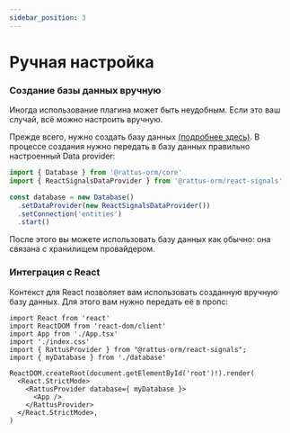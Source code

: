 ```yaml
---
sidebar_position: 3
---
```


# Ручная настройка
### Создание базы данных вручную
Иногда использование плагина может быть неудобным. Если это ваш случай, всё
можно настроить вручную. 

Прежде всего, нужно создать базу данных [(подробнее здесь)](/docs/docs-core/database).
В процессе создания нужно передать в базу данных правильно настроенный Data provider:

```typescript
import { Database } from '@rattus-orm/core'
import { ReactSignalsDataProvider } from '@rattus-orm/react-signals'

const database = new Database()
  .setDataProvider(new ReactSignalsDataProvider())
  .setConnection('entities')
  .start()
```

После этого вы можете использовать базу данных как обычно: она связана с хранилищем
провайдером. 

### Интеграция с React
Контекст для React позволяет вам использовать созданную
вручную базу данных. Для этого вам нужно
передать её в пропс:

```tsx title="main.tsx"
import React from 'react'
import ReactDOM from 'react-dom/client'
import App from './App.tsx'
import './index.css'
import { RattusProvider } from "@rattus-orm/react-signals";
import { myDatabase } from './database'

ReactDOM.createRoot(document.getElementById('root')!).render(
  <React.StrictMode>
    <RattusProvider database={ myDatabase }>
      <App />
    </RattusProvider>
  </React.StrictMode>,
)
```
